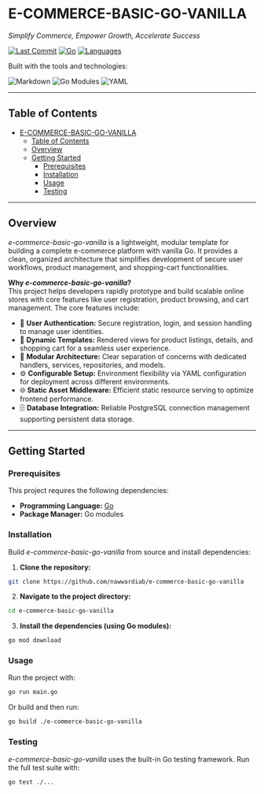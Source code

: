 # E-COMMERCE-BASIC-GO-VANILLA

_Simplify Commerce, Empower Growth, Accelerate Success_

[![Last Commit](https://img.shields.io/github/last-commit/nawwardiab/e-commerce-basic-go-vanilla)](https://github.com/nawwardiab/e-commerce-basic-go-vanilla) [![Go](https://img.shields.io/badge/Go-82.1%25-blue)](https://golang.org/) [![Languages](https://img.shields.io/github/languages/count/nawwardiab/e-commerce-basic-go-vanilla)](https://github.com/nawwardiab/e-commerce-basic-go-vanilla)

Built with the tools and technologies:

![Markdown](https://img.shields.io/badge/Markdown-000000?logo=markdown) ![Go Modules](https://img.shields.io/badge/Go%20Modules-000000?logo=go) ![YAML](https://img.shields.io/badge/YAML-000000?logo=yaml)

---

## Table of Contents

- [E-COMMERCE-BASIC-GO-VANILLA](#e-commerce-basic-go-vanilla)
  - [Table of Contents](#table-of-contents)
  - [Overview](#overview)
  - [Getting Started](#getting-started)
    - [Prerequisites](#prerequisites)
    - [Installation](#installation)
    - [Usage](#usage)
    - [Testing](#testing)

---

## Overview

_e-commerce-basic-go-vanilla_ is a lightweight, modular template for building a complete e-commerce platform with vanilla Go. It provides a clean, organized architecture that simplifies development of secure user workflows, product management, and shopping-cart functionalities.

**Why _e-commerce-basic-go-vanilla_?**  
This project helps developers rapidly prototype and build scalable online stores with core features like user registration, product browsing, and cart management. The core features include:

- 🔐 **User Authentication:** Secure registration, login, and session handling to manage user identities.
- 🎨 **Dynamic Templates:** Rendered views for product listings, details, and shopping cart for a seamless user experience.
- 🚀 **Modular Architecture:** Clear separation of concerns with dedicated handlers, services, repositories, and models.
- ⚙️ **Configurable Setup:** Environment flexibility via YAML configuration for deployment across different environments.
- 🌐 **Static Asset Middleware:** Efficient static resource serving to optimize frontend performance.
- 🗄️ **Database Integration:** Reliable PostgreSQL connection management supporting persistent data storage.

---

## Getting Started

### Prerequisites

This project requires the following dependencies:

- **Programming Language:** [Go](https://golang.org/)
- **Package Manager:** Go modules

### Installation

Build _e-commerce-basic-go-vanilla_ from source and install dependencies:

1. **Clone the repository:**

```bash
git clone https://github.com/nawwardiab/e-commerce-basic-go-vanilla
```

2. **Navigate to the project directory:**

```bash
cd e-commerce-basic-go-vanilla
```

3. **Install the dependencies (using Go modules):**

```bash
go mod download
```

### Usage

Run the project with:

```bash
go run main.go
```

Or build and then run:

```bash
go build ./e-commerce-basic-go-vanilla
```

### Testing

_e-commerce-basic-go-vanilla_ uses the built-in Go testing framework. Run the full test suite with:

```bash
go test ./...
```
